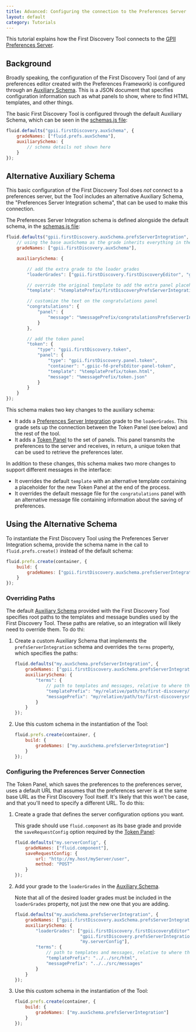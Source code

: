 ```yaml
---
title: Advanced: Configuring the connection to the Preferences Server
layout: default
category: Tutorials
---
```


This tutorial explains how the First Discovery Tool connects to the
[GPII Preferences Server](https://github.com/GPII/universal/blob/master/documentation/PreferencesServer.md).

## Background

Broadly speaking, the configuration of the First Discovery Tool (and of any preferences editor
created with the Preferences Framework) is configured through an
[Auxiliary Schema](http://docs.fluidproject.org/infusion/development/AuxiliarySchemaForPreferencesFramework.html).
This is a JSON document that specifies configuration information such as what panels to show,
where to find HTML templates, and other things.

The basic First Discovery Tool is configured through the default Auxiliary Schema, which can be
seen in the
[schemas.js file](https://github.com/GPII/first-discovery/blob/master/src/schemas/schemas.js):
```javascript
fluid.defaults("gpii.firstDiscovery.auxSchema", {
    gradeNames: ["fluid.prefs.auxSchema"],
    auxiliarySchema: {
        // schema details not shown here
    }
});
```

## Alternative Auxiliary Schema

This basic configuration of the First Discovery Tool does _not_ connect to a preferences server,
but the Tool includes an alternative Auxiliary Schema, the "Preferences Server Integration schema",
that can be used to make this connection.

The Preferences Server Integration schema is defined alongside the default schema, in the
[schemas.js file](https://github.com/GPII/first-discovery/blob/master/src/schemas/schemas.js):

```javascript
fluid.defaults("gpii.firstDiscovery.auxSchema.prefsServerIntegration", {
    // using the base auxSchema as the grade inherits everything in there
    gradeNames: ["gpii.firstDiscovery.auxSchema"],

    auxiliarySchema: {

        // add the extra grade to the loader grades
        "loaderGrades": ["gpii.firstDiscovery.firstDiscoveryEditor", "gpii.firstDiscovery.prefsServerIntegration"],

        // override the original template to add the extra panel placeholder
        "template": "%templatePrefix/firstDiscoveryPrefsServerIntegration.html",

        // customize the text on the congratulations panel
        "congratulations": {
            "panel": {
                "message": "%messagePrefix/congratulationsPrefsServerIntegration.json"
            }
        },

        // add the token panel
        "token": {
            "type": "gpii.firstDiscovery.token",
            "panel": {
                "type": "gpii.firstDiscovery.panel.token",
                "container": ".gpiic-fd-prefsEditor-panel-token",
                "template": "%templatePrefix/token.html",
                "message": "%messagePrefix/token.json"
            }
        }
    }
});
```

This schema makes two key changes to the auxiliary schema:
* It adds a [Preferences Server Integration](prefsServerIntegration.md) grade to the `loaderGrades`.
This grade sets up the connection between the Token Panel (see below) and the rest of the tool.
* It adds a [Token Panel](token.md) to the set of panels. This panel transmits the preferences
to the server and receives, in return, a unique token that can be used to retrieve the preferences later.

In addition to these changes, this schema makes two more changes to support different messages
in the interface:
* It overrides the default `template` with an alternative template containing a placeholder for
the new Token Panel at the end of the process.
* It overrides the default message file for the `congratulations` panel with an alternative
message file containing information about the saving of preferences.

## Using the Alternative Schema

To instantiate the First Discovery Tool using the Preferences Server Integration schema, provide
the schema name in the call to `fluid.prefs.create()` instead of the default schema:
```javascript
fluid.prefs.create(container, {
    build: {
        gradeNames: ["gpii.firstDiscovery.auxSchema.prefsServerIntegration"]
    }
});
```

### Overriding Paths

The default
[Auxiliary Schema](http://docs.fluidproject.org/infusion/development/AuxiliarySchemaForPreferencesFramework.html)
provided with the First Discovery Tool specifies root paths to
the templates and message bundles used by the First Discovery Tool. These paths are relative, so an
integration will likely need to override them. To do thi:

1. Create a custom Auxiliary Schema that implements the `prefsServerIntegration` schema and
overrides the `terms` property, which specifies the paths:

    ```javascript
    fluid.defaults("my.auxSchema.prefsServerIntegration", {
        gradeNames: ["gpii.firstDiscovery.auxSchema.prefsServerIntegration"],
        auxiliarySchema: {
            "terms": {
                // path to templates and messages, relative to where this FD tool is
                "templatePrefix": "my/relative/path/to/first-discovery/src/html",
                "messagePrefix": "my/relative/path/to/first-discoverysrc/messages"
            }
        }
    });
    ```

2. Use this custom schema in the instantiation of the Tool:

    ```javascript
    fluid.prefs.create(container, {
        build: {
            gradeNames: ["my.auxSchema.prefsServerIntegration"]
        }
    });
    ```

### Configuring the Preferences Server Connection

The Token Panel, which saves the preferences to the preferences server, uses a default URL that
assumes that the preferences server is at the same base URL as the First Discovery Tool itself.
It's likely that this won't be case, and that you'll need to specify a different URL. To do this:

1. Create a grade that defines the server configuration options you want.

    This grade should use `fluid.component` as its base grade and provide the `saveRequestConfig`
    option required by the [Token Panel](token.md):

    ```javascript
    fluid.defaults("my.serverConfig", {
        gradeNames: ["fluid.component"],
        saveRequestConfig: {
            url: "http://my.host/myServer/user",
            method: "POST"
        }
    });
    ```

2. Add your grade to the `loaderGrades` in the
[Auxiliary Schema](http://docs.fluidproject.org/infusion/development/AuxiliarySchemaForPreferencesFramework.html).

    Note that all of the desired loader grades must be included in the `loaderGrades` property,
    not just the new one that you are adding.

    ```javascript
    fluid.defaults("my.auxSchema.prefsServerIntegration", {
        gradeNames: ["gpii.firstDiscovery.auxSchema.prefsServerIntegration"],
        auxiliarySchema: {
            "loaderGrades": ["gpii.firstDiscovery.firstDiscoveryEditor",
                             "gpii.firstDiscovery.prefsServerIntegration",
                             "my.serverConfig"],
            "terms": {
                // path to templates and messages, relative to where the demo HTML is
                "templatePrefix": "../../src/html",
                "messagePrefix": "../../src/messages"
            }
        }
    });
    ```

3. Use this custom schema in the instantiation of the Tool:

    ```javascript
    fluid.prefs.create(container, {
        build: {
            gradeNames: ["my.auxSchema.prefsServerIntegration"]
        }
    });
    ```




